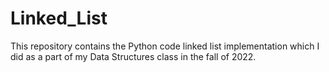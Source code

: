 # Linked_List
This repository contains the Python code linked list implementation which I did as a part of my Data Structures class in the fall of 2022. 

